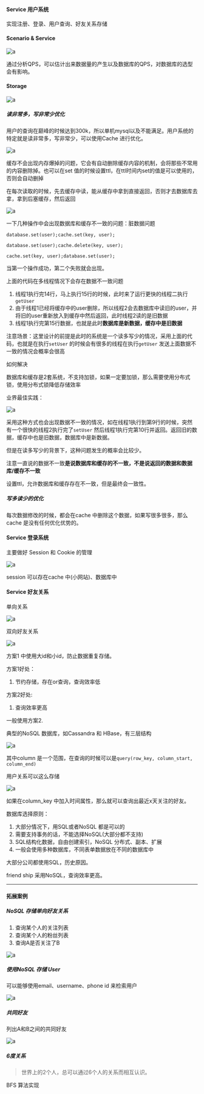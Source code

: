 #### Service 用户系统

实现注册、登录、用户查询、好友关系存储

#### Scenario & Service

![a](./imgs/usersys.png)



通过分析QPS，可以估计出来数据量的产生以及数据库的QPS，对数据库的选型会有影响。

#### Storage

![a](./imgs/usersys1.png)

##### 读非常多，写非常少优化

用户的查询在巅峰的时候达到300k，所以单机mysql以及不能满足。用户系统的特定就是读非常多，写非常少，可以使用Cache 进行优化。

![a](./imgs/usersys2.png)

缓存不会出现内存爆掉的问题，它会有自动删除缓存内容的机制，会将那些不常用的内容删除掉。也可以在set 值的时候设置ttl，在ttl时间内set的值是可以使用的，否则会自动删掉

在每次读取的时候，先去缓存中读，能从缓存中拿到直接返回，否则才去数据库去拿，拿到后塞缓存，然后返回

![a](./imgs/usersys3.png)

一下几种操作中会出现数据库和缓存不一致的问题：脏数据问题

`database.set(user);cache.set(key, user);`

`database.set(user);cache.delete(key, user);`

`cache.set(key, user);database.set(user);`

当第一个操作成功，第二个失败就会出现。

上面的代码在多线程情况下会存在数据不一致问题

1. 线程1执行完14行，马上执行15行的时候，此时来了运行更快的线程二执行`getUser`
2. 由于线程1已经将缓存中的user删除，所以线程2会去数据库中读旧的user，并将旧的user重新放入到缓存中然后返回，此时线程2读的是旧数据
3. 线程1执行完第15行数据，也就是此时**数据库是新数据，缓存中是旧数据**



注意场景：这里设计的前提是此时的系统是一个读多写少的情况，采用上面的代码，也就是在执行`setUser` 的时候会有很多的线程在执行`getUser` 发送上面数据不一致的情况会概率会很高



如何解决

数据库和缓存是2套系统，不支持加锁，如果一定要加锁，那么需要使用分布式锁，使用分布式锁降低存储效率

业界最佳实践：

![a](./imgs/usersys4.png)

采用这种方式也会出现数据不一致的情况，如在线程1执行到第9行的时候，突然有一个很快的线程2执行完了`setUser` 然后线程1执行完第10行并返回。返回旧的数据，缓存中也是旧数据，数据库中是新数据。

但是在读多写少的背景下，这种问题发生的概率会比较少。



注意一直说的数据不一致**是说数据库和缓存的不一致，不是说返回的数据和数据库/缓存不一致**

设置ttl，允许数据库和缓存存在不一致，但是最终会一致性。



##### 写多读少的优化

每次数据修改的时候，都会在cache 中删除这个数据，如果写很多很多，那么cache 是没有任何优化优势的。



#### Service 登录系统

主要做好 Session  和 Cookie 的管理

![a](./imgs/login.png)

session 可以存在cache 中(小网站)、数据库中



#### Service 好友关系

单向关系

![a](./imgs/u2u.png)

双向好友关系

![a](./imgs/u2u1.png)

方案1 中使用大id和小id，防止数据重复存储。

方案1好处：

1. 节约存储，存在or查询，查询效率低

方案2好处:

1. 查询效率更高

一般使用方案2.



典型的NoSQL 数据库，如Cassandra 和 HBase，有三层结构

![a](./imgs/u2u2.png)

其中column 是一个范围，在查询的时候可以是`query(row_key, column_start, column_end)`

用户关系可以这么存储

![a](./imgs/u2u3.png)

如果在column_key 中加入时间属性，那么就可以查询出最近x天关注的好友。



数据库选择原则：

1. 大部分情况下，用SQL或者NoSQL 都是可以的
2. 需要支持事务的话，不能选择NoSQL(大部分都不支持)
3. SQL结构化数据，自由创建索引，NoSQL 分布式、副本、扩展
4. 一般会使用多种数据库，不同表单数据放在不同的数据库中

大部分公司都使用SQL，历史原因。

friend ship 采用NoSQL，查询效率更高。

---

#### 拓展案例

##### NoSQL 存储单向好友关系

1. 查询某个人的关注列表
2. 查询某个人的粉丝列表
3. 查询A是否关注了B

![a](./imgs/u2u4.png)





##### 使用NoSQL 存储 User

可以能够使用email、username、phone id 来检索用户

![a](./imgs/u2u5.png)



##### 共同好友

列出A和B之间的共同好友

![a](./imgs/u2u6.png)

##### 6度关系

> 世界上的2个人，总可以通过6个人的关系而相互认识。

BFS 算法实现

